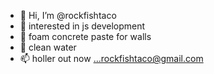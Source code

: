 - 👋 Hi, I’m @rockfishtaco
- 👀 interested in js development 
- 🌱 foam concrete paste for walls
- 💞️ clean water
- 📫 holler out now ...rockfishtaco@gmail.com

<!---
rockfishtaco/rockfishtaco is a ✨ special ✨ repository because its `README.md` (this file) appears on your GitHub profile.
You can click the Preview link to take a look at your changes.
--->
